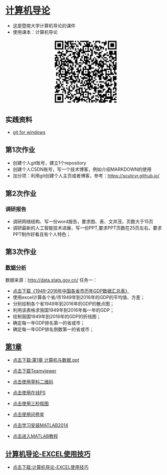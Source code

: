 # [计算机导论](https://github.com/scutcyr/jida_teaching/tree/master/jisuanjidaolun)
- 这是暨南大学计算机导论的课件
- 使用课本：计算机导论
<p align="center"><img width="40%" src="https://github.com/scutcyr/jida_teaching/blob/master/jisuanjidaolun/jisuanjidaolun.png" /></p>

## 实践资料
- [git for windows](https://desktop.github.com/)

## 第1次作业
- 创建个人git账号，建立1个repository
- 创建个人CSDN账号，写一个技术博客，例如介绍MARKDOWN的使用
- 加分项：利用git创建个人主页或者博客，参考：https://scutcyr.github.io/

## 第2次作业
### 调研报告
- 调研网络结构、写一份word报告，要求图、表、文并茂，页数大于15页
- 调研最新的人工智能技术进展，写一份PPT,要求PPT页数在25页左右，要求PPT制作好看且有个人特色；
## 第3次作业
### [数据分析](https://github.com/scutcyr/jida_teaching/blob/master/shuliangfangfa/readme.md)
数据来源：http://data.stats.gov.cn/
任务一：
- [点击下载《1949-2016年中国各省市历年GDP数据汇总表》](https://github.com/scutcyr/jida_teaching/raw/master/shuliangfangfa/1949-2016%E5%B9%B4%E4%B8%AD%E5%9B%BD%E5%90%84%E7%9C%81%E5%B8%82%E5%8E%86%E5%B9%B4GDP%E6%95%B0%E6%8D%AE%E6%B1%87%E6%80%BB%E8%A1%A8.xlsx)
- 使用excel计算各个省/市1949年到2016年的GDP的平均值、方差；
- 分别绘制各个省1949年到2016年的GDP的散点图；
- 利用该表格求我国1949年到2016年每一年的GDP；
- 绘制我国1949年到2016年的GDP的折线图；
- 确定每一年GDP排名第一的省或市；
- 确定每一年GDP排名倒数第一的省或市；


## [第1章](https://github.com/scutcyr/jida_teaching/blob/master/jisuanjidaolun/%E7%AC%AC1%E7%AB%A0%20%E8%AE%A1%E7%AE%97%E6%9C%BA%E4%B8%8E%E6%95%B0%E6%8D%AE.pdf)
  - [点击下载:第1章 计算机与数据.ppt](https://github.com/scutcyr/jida_teaching/raw/master/jisuanjidaolun/%E7%AC%AC1%E7%AB%A0%20%E8%AE%A1%E7%AE%97%E6%9C%BA%E4%B8%8E%E6%95%B0%E6%8D%AE.pdf)
  
  - [点击下载Teamviewer](https://tv-static-net.oss-cn-beijing.aliyuncs.com/download/tv14/TeamViewer_Setup.exe)
  
  - [点击使用草料二维码](https://cli.im/url)
  
  - [点击使用在线PS](https://www.uupoop.com/)
  
  - [点击使用三秒抠图](https://www.gaoding.com/koutu?hmsr=ps_menu)
  
  - [点击使用问卷星](https://www.wjx.cn/)
  
  - [点击学习安装MATLAB2014](https://mp.weixin.qq.com/s/_5ob6wJChbFXmz4UKO3KKw)
  
  - [点击进入MATLAB教程](https://ww2.mathworks.cn/help/matlab/getting-started-with-matlab.html)
  
  
## [计算机导论-EXCEL使用技巧](https://github.com/scutcyr/jida_teaching/blob/master/jisuanjidaolun/%E8%AE%A1%E7%AE%97%E6%9C%BA%E5%AF%BC%E8%AE%BA-EXCEL%E4%BD%BF%E7%94%A8%E6%8A%80%E5%B7%A7.pdf)
  - [点击下载:计算机导论-EXCEL使用技巧](https://github.com/scutcyr/jida_teaching/raw/master/jisuanjidaolun/%E8%AE%A1%E7%AE%97%E6%9C%BA%E5%AF%BC%E8%AE%BA-EXCEL%E4%BD%BF%E7%94%A8%E6%8A%80%E5%B7%A7.pdf)
  
  
